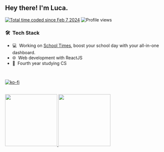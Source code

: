 <h2> Hey there! I'm Luca.
</h2>

 <a href="https://wakatime.com/@018d849f-dec6-4519-8001-9879fc3b773b"><img src="https://wakatime.com/badge/user/018d849f-dec6-4519-8001-9879fc3b773b.svg?style=flat" alt="Total time coded since Feb 7 2024" /></a>
![Profile views](https://komarev.com/ghpvc/?username=lucAmbr0&color=blue)
 
<h3> 🛠 &nbsp;Tech Stack</h3>

- 💻 &nbsp;Working on <a href="https://github.com/lucAmbr0/school-times">School Times</a>, boost your school day with your all-in-one dashboard.
- 🌐 &nbsp;Web development with ReactJS
- 📒 &nbsp;Fourth year studying CS

<br/>

[![ko-fi](https://ko-fi.com/img/githubbutton_sm.svg)](https://ko-fi.com/Y8Y71DD2GE)

<br/>
<a href="https://github.com/lucAmbr0">
  <img height="170em" src="https://github-readme-stats.vercel.app/api?username=lucAmbr0&size_weight=0&count_weight=1&rank_icon=github&hide=issues&border_color=96a2ae&border_radius=18&theme=tokyonight&show_icons=true" />
  <img height="170em" src="https://github-readme-stats.vercel.app/api/top-langs/?username=lucAmbr0&border_color=96a2ae&border_radius=18&theme=tokyonight&layout=compact" />
</a>

<br/>
